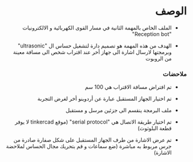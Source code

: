 <h1 dir="rtl"> الوصف </h1>

<div dir="rtl">

- الملف الخاص بالمهمة الثانية في مسار القوى الكهربائية و الالكترونيات  "Reception bot"

- الهدف من هذه المهمة هو تصميم دارة لتشغيل حساس ال "ultrasonic" وبرمجتها لارسال اشارة الى جهاز أخر عند اقتراب شخص الى مسافة معينة من الروبوت


</div>

<h3 dir="rtl"> ملاحضات </h3>

<div dir="rtl">
  
-  تم افتراض مسافة الاقتراب هي 100 سم
  
- تم اختيار الجهاز المستقبل عبارة عن أردوينو أخر لغرض التجربة  

- ملف البرمجة ينقسم الى جزئين مرسل و مستقبل
  
- تم اختيار طريقة الاتصال هي "serial protocol" (موقع tinkercad لا يوفر قطعة البلوثوث)
  
- تم عرض الاشارة من طرف الجهاز المستقبل على شكل صفارة صادرة من جرس مربوط به مباشرة (ضع سماعات و قم بتحريك مجال الحساس لملاحضة الاشارة)
  
  
  </div>
